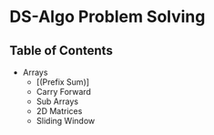 # DS-Algo Problem Solving

## Table of Contents
- Arrays
  - [(Prefix Sum)]
  - Carry Forward
  - Sub Arrays
  - 2D Matrices
  - Sliding Window
  
